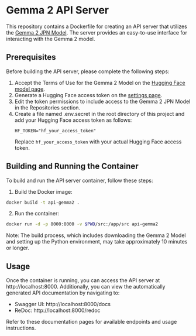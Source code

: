 # Gemma 2 API Server
This repository contains a Dockerfile for creating an API server that utilizes the [Gemma 2 JPN Model](https://huggingface.co/google/gemma-2-2b-jpn-it). The server provides an easy-to-use interface for interacting with the Gemma 2 model.

## Prerequisites
Before building the API server, please complete the following steps:
1. Accept the Terms of Use for the Gemma 2 Model on the [Hugging Face model page](https://huggingface.co/google/gemma-2-2b-jpn-it).
2. Generate a Hugging Face access token on the [settings page](https://huggingface.co/settings/tokens).
3. Edit the token permissions to include access to the Gemma 2 JPN Model in the Repositories section.
4. Create a file named .env.secret in the root directory of this project and add your Hugging Face access token as follows:
    ```text
    HF_TOKEN="hf_your_access_token"
    ```
    Replace `hf_your_access_token` with your actual Hugging Face access token.

## Building and Running the Container
To build and run the API server container, follow these steps:
1. Build the Docker image:
```sh
docker build -t api-gemma2 .
```
2. Run the container:
```sh
docker run -d -p 8000:8000 -v $PWD/src:/app/src api-gemma2
```

Note: The build process, which includes downloading the Gemma 2 Model and setting up the Python environment, may take approximately 10 minutes or longer.

## Usage
Once the container is running, you can access the API server at http://localhost:8000.
Additionally, you can view the automatically generated API documentation by navigating to:

- Swagger UI: http://localhost:8000/docs
- ReDoc: http://localhost:8000/redoc

Refer to these documentation pages for available endpoints and usage instructions.